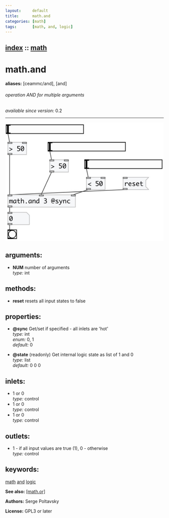 ```yaml
---
layout:     default
title:      math.and
categories: [math]
tags:       [math, and, logic]
---
```

[index](index.html) :: [math](category_math.html)
---

# math.and
**aliases:** [ceammc/and], [and]


###### operation AND for multiple arguments

*available since version:* 0.2

---




[![example](../examples/img/math.and.jpg)](../examples/pd/math.and.pd)



## arguments:

* **NUM**
number of arguments<br>
_type:_ int<br>



## methods:

* **reset**
resets all input states to false<br>




## properties:

* **@sync** 
Get/set if specified - all inlets are &#39;hot&#39;<br>
_type:_ int<br>
_enum:_ 0, 1<br>
_default:_ 0<br>

* **@state** (readonly)
Get internal logic state as list of 1 and 0<br>
_type:_ list<br>
_default:_ 0 0 0<br>



## inlets:

* 1 or 0<br>
_type:_ control
* 1 or 0<br>
_type:_ control
* 1 or 0<br>
_type:_ control



## outlets:

* 1 - if all input values are true (1), 0 - otherwise<br>
_type:_ control



## keywords:

[math](keywords/math.html)
[and](keywords/and.html)
[logic](keywords/logic.html)



**See also:**
[\[math.or\]](math.or.html)




**Authors:** Serge Poltavsky




**License:** GPL3 or later





